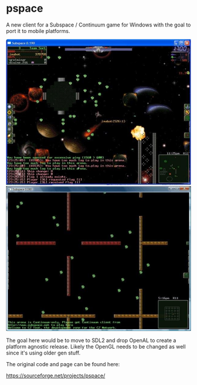 # pspace
A new client for a Subspace / Continuum game for Windows with the goal to port it to mobile platforms.

![Screenshot 1](Info/screenshot1.jpg)
![Screenshot 2](Info/screenshot2.jpg)

The goal here would be to move to SDL2 and drop OpenAL to create a platform agnostic release. Likely the OpenGL needs to be changed as well since it's using older gen stuff.

The original code and page can be found here:

https://sourceforge.net/projects/pspace/
